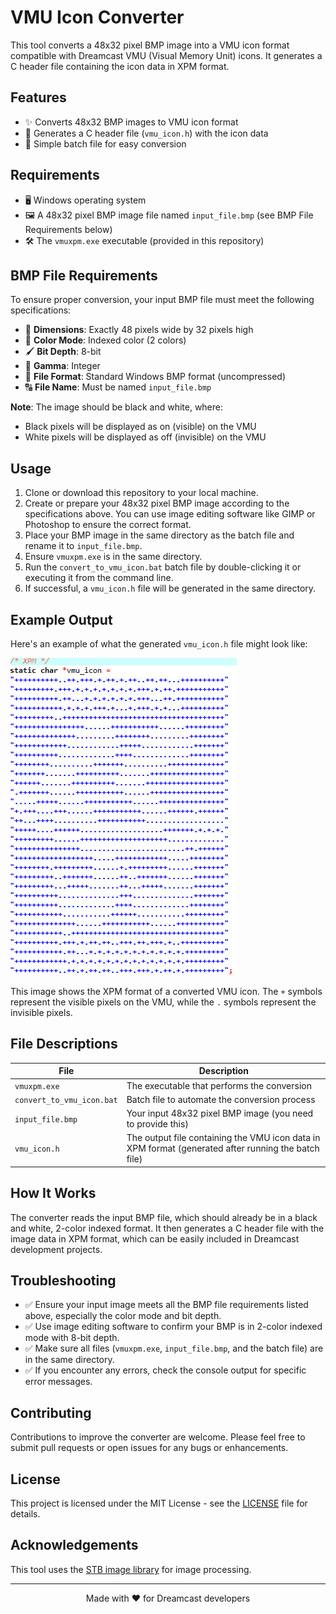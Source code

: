 # VMU Icon Converter

This tool converts a 48x32 pixel BMP image into a VMU icon format compatible with Dreamcast VMU (Visual Memory Unit) icons. It generates a C header file containing the icon data in XPM format.

## Features

- ✨ Converts 48x32 BMP images to VMU icon format
- 📄 Generates a C header file (`vmu_icon.h`) with the icon data
- 🚀 Simple batch file for easy conversion

## Requirements

- 🖥️ Windows operating system
- 🖼️ A 48x32 pixel BMP image file named `input_file.bmp` (see BMP File Requirements below)
- 🛠️ The `vmuxpm.exe` executable (provided in this repository)

## BMP File Requirements

To ensure proper conversion, your input BMP file must meet the following specifications:

- 📏 **Dimensions**: Exactly 48 pixels wide by 32 pixels high
- 🎨 **Color Mode**: Indexed color (2 colors)
- 🖌️ **Bit Depth**: 8-bit
- 🔢 **Gamma**: Integer
- 📁 **File Format**: Standard Windows BMP format (uncompressed)
- 🔠 **File Name**: Must be named `input_file.bmp`

**Note**: The image should be black and white, where:
- Black pixels will be displayed as on (visible) on the VMU
- White pixels will be displayed as off (invisible) on the VMU

## Usage

1. Clone or download this repository to your local machine.
2. Create or prepare your 48x32 pixel BMP image according to the specifications above. You can use image editing software like GIMP or Photoshop to ensure the correct format.
3. Place your BMP image in the same directory as the batch file and rename it to `input_file.bmp`.
4. Ensure `vmuxpm.exe` is in the same directory.
5. Run the `convert_to_vmu_icon.bat` batch file by double-clicking it or executing it from the command line.
6. If successful, a `vmu_icon.h` file will be generated in the same directory.

## Example Output

Here's an example of what the generated `vmu_icon.h` file might look like:

![VMU Icon Example](vmu_icon_example.png)

This image shows the XPM format of a converted VMU icon. The `+` symbols represent the visible pixels on the VMU, while the `.` symbols represent the invisible pixels.

## File Descriptions

| File | Description |
|------|-------------|
| `vmuxpm.exe` | The executable that performs the conversion |
| `convert_to_vmu_icon.bat` | Batch file to automate the conversion process |
| `input_file.bmp` | Your input 48x32 pixel BMP image (you need to provide this) |
| `vmu_icon.h` | The output file containing the VMU icon data in XPM format (generated after running the batch file) |

## How It Works

The converter reads the input BMP file, which should already be in a black and white, 2-color indexed format. It then generates a C header file with the image data in XPM format, which can be easily included in Dreamcast development projects.

## Troubleshooting

- ✅ Ensure your input image meets all the BMP file requirements listed above, especially the color mode and bit depth.
- ✅ Use image editing software to confirm your BMP is in 2-color indexed mode with 8-bit depth.
- ✅ Make sure all files (`vmuxpm.exe`, `input_file.bmp`, and the batch file) are in the same directory.
- ✅ If you encounter any errors, check the console output for specific error messages.

## Contributing

Contributions to improve the converter are welcome. Please feel free to submit pull requests or open issues for any bugs or enhancements.

## License

This project is licensed under the MIT License - see the [LICENSE](LICENSE) file for details.

## Acknowledgements

This tool uses the [STB image library](https://github.com/nothings/stb) for image processing.

---

<p align="center">
  Made with ❤️ for Dreamcast developers
</p>
